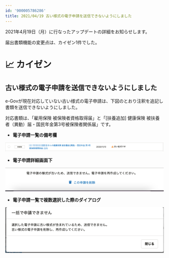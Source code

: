 ```yaml
---
id: '900005786286'
title: 2021/04/19 古い様式の電子申請を送信できないようにしました
---
```

2021年4月19日（月）に行なったアップデートの詳細をお知らせします。

届出書類機能の変更点は、カイゼン1件でした。

# 📈 カイゼン

## 古い様式の電子申請を送信できないようにしました

e-Govが現在対応していない古い様式の電子申請は、下図のとおり注釈を追記し書類を送信できないようにしました。

対応書類は、「雇用保険 被保険者資格取得届」と「\[扶養追加\] 健康保険 被扶養者（異動）届・国民年金第3号被保険者関係届」です。

- **電子申請一覧の備考欄**

![](./upload_70d77c1a0f16d0b203f09aab4aa714d8.png)

- **電子申請詳細画面下**

**![](./upload_fc5b34188ce13204e0c7a463a8d71c33.png)**

- **電子申請一覧で複数選択した際のダイアログ**

**![](./upload_b0793a7ec92e4fd0f510b53176fb1228.png)**
